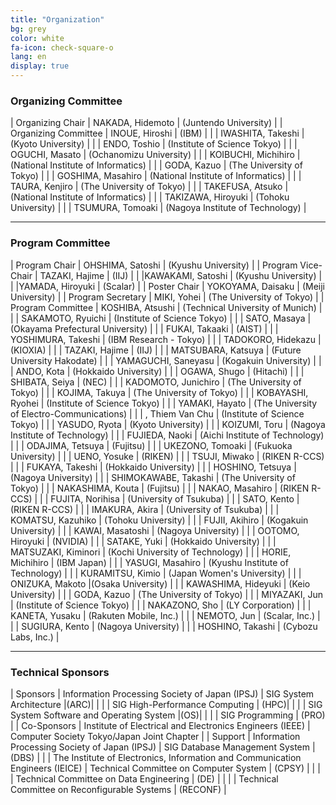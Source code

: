 ```yaml
---
title: "Organization"
bg: grey
color: white
fa-icon: check-square-o
lang: en
display: true
---
```


### Organizing Committee

| Organizing Chair | NAKADA, Hidemoto | (Juntendo University) |
| Organizing Committee | INOUE, Hiroshi | (IBM) |
| | IWASHITA, Takeshi | (Kyoto University) |
| | ENDO, Toshio | (Institute of Science Tokyo) |
| | OGUCHI, Masato | (Ochanomizu University) |
| | KOIBUCHI, Michihiro | (National Institute of Informatics) |
| | GODA, Kazuo | (The University of Tokyo) |
| | GOSHIMA, Masahiro | (National Institute of Informatics) |
| | TAURA, Kenjiro | (The University of Tokyo) |
| | TAKEFUSA, Atsuko | (National Institute of Informatics) |
| | TAKIZAWA, Hiroyuki | (Tohoku University) |
| | TSUMURA, Tomoaki | (Nagoya Institute of Technology) |

---

### Program Committee

| Program Chair | OHSHIMA, Satoshi | (Kyushu University) |
| Program Vice-Chair | TAZAKI, Hajime | (IIJ) |
| |KAWAKAMI, Satoshi | (Kyushu University) |
| |YAMADA, Hiroyuki | (Scalar) |
| Poster Chair | YOKOYAMA, Daisaku | (Meiji University) |
| Program Secretary | MIKI, Yohei | (The University of Tokyo) |
| Program Committee | KOSHIBA, Atsushi | (Technical University of Munich) |
| | SAKAMOTO, Ryuichi | (Institute of Science Tokyo) |
| | SATO, Masaya | (Okayama Prefectural University) |
| | FUKAI, Takaaki | (AIST) |
| | YOSHIMURA, Takeshi | (IBM Research - Tokyo) |
| | TADOKORO, Hidekazu | (KIOXIA) |
| | TAZAKI, Hajime | (IIJ) |
| | MATSUBARA, Katsuya | (Future University Hakodate) |
| | YAMAGUCHI, Saneyasu | (Kogakuin University) |
| | ANDO, Kota | (Hokkaido University) |
| | OGAWA, Shugo | (Hitachi) |
| | SHIBATA, Seiya | (NEC) |
| | KADOMOTO, Junichiro | (The University of Tokyo) |
| | KOJIMA, Takuya | (The University of Tokyo) |
| | KOBAYASHI, Ryohei | (Institute of Science Tokyo) |
| | YAMAKI, Hayato | (The University of Electro-Communications) |
| | , Thiem Van Chu | (Institute of Science Tokyo) |
| | YASUDO, Ryota | (Kyoto University) |
| | KOIZUMI, Toru | (Nagoya Institute of Technology) |
| | FUJIEDA, Naoki | (Aichi Institute of Technology) |
| | ODAJIMA, Tetsuya | (Fujitsu) |
| | UKEZONO, Tomoaki | (Fukuoka University) |
| | UENO, Yosuke | (RIKEN) |
| | TSUJI, Miwako | (RIKEN R-CCS) |
| | FUKAYA, Takeshi | (Hokkaido University) |
| | HOSHINO, Tetsuya | (Nagoya University) |
| | SHIMOKAWABE, Takashi | (The University of Tokyo) |
| | NAKASHIMA, Kouta | (Fujitsu) |
| | NAKAO, Masahiro | (RIKEN R-CCS) |
| | FUJITA, Norihisa | (University of Tsukuba) |
| | SATO, Kento | (RIKEN R-CCS) |
| | IMAKURA, Akira | (University of Tsukuba) |
| | KOMATSU, Kazuhiko | (Tohoku University) |
| | FUJII, Akihiro | (Kogakuin University) |
| | KAWAI, Masatoshi | (Nagoya University) |
| | OOTOMO, Hiroyuki | (NVIDIA) |
| | SATAKE, Yuki | (Hokkaido University) |
| | MATSUZAKI, Kiminori | (Kochi University of Technology) |
| | HORIE, Michihiro | (IBM Japan) |
| | YASUGI, Masahiro | (Kyushu Institute of Technology) |
| | KURAMITSU, Kimio | (Japan Women's University) |
| | ONIZUKA, Makoto |(Osaka University) |
| | KAWASHIMA, Hideyuki | (Keio University) |
| | GODA, Kazuo | (The University of Tokyo) |
| | MIYAZAKI, Jun | (Institute of Science Tokyo) |
| | NAKAZONO, Sho | (LY Corporation) |
| | KANETA, Yusaku | (Rakuten Mobile, Inc.) |
| | NEMOTO, Jun | (Scalar, Inc.) |
| | SUGIURA, Kento | (Nagoya University) |
| | HOSHINO, Takashi | (Cybozu Labs, Inc.) |

---

### Technical Sponsors

| Sponsors | Information Processing Society of Japan (IPSJ) | SIG System Architecture |(ARC)|
| | | SIG High-Performance Computing | (HPC)|
| | | SIG System Software and Operating System |(OS)|
| | | SIG Programming | (PRO) |
| Co-Sponsors | Institute of Electrical and Electronics Engineers (IEEE) | Computer Society Tokyo/Japan Joint Chapter |
| Support     | Information Processing Society of Japan (IPSJ) | SIG Database Management System | (DBS) |
| | The Institute of Electronics, Information and Communication Engineers (IEICE) | Technical Committee on Computer System | (CPSY) |
| | | Technical Committee on Data Engineering | (DE) |
| | | Technical Committee on Reconfigurable Systems | (RECONF) |
